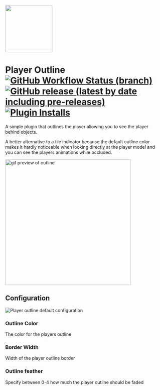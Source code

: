 <img height="150" src="https://i.imgur.com/X2AmKqW.png"/>

# Player Outline [![GitHub Workflow Status (branch)](https://img.shields.io/github/workflow/status/neilrush/Player-Outline/Java%20CI/master?logo=github)](https://github.com/neilrush/Player-Outline/actions) [![GitHub release (latest by date including pre-releases)](https://img.shields.io/github/v/release/neilrush/Player-Outline?include_prereleases&logo=github)](https://github.com/neilrush/Player-Outline/releases) [![Plugin Installs](http://img.shields.io/endpoint?url=https://i.pluginhub.info/shields/installs/plugin/Player-Outline)](https://runelite.net/plugin-hub/neilrush)

<p>A simple plugin that outlines the player allowing you to see the player behind objects.</p>
<p>A better alternative to a tile indicator because the default outline color makes it hardly noticeable when looking 
directly at the player model and you can see the players animations while occluded.</p>
<img src="https://i.imgur.com/HxiVLnZ.gif" alt="gif preview of outline" height="400" >

## Configuration

<img src="https://i.imgur.com/l7VTHY6.png" alt="Player outline default configuration"/>

### Outline Color

The color for the players outline

### Border Width

Width of the player outline border

### Outline feather

Specify between 0-4 how much the player outline should be faded